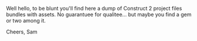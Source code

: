 Well hello, to be blunt you'll find here a dump of Construct 2 project files bundles with assets.
No guarantuee for qualitee... but maybe you find a gem or two among it.

Cheers,
Sam
